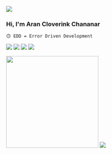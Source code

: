 <img src="https://github.com/cloverink/cloverink/assets/26240331/cf66e2c3-ccf2-47fb-b920-650b2c6aba48">

### Hi, I'm Aran Cloverink Chananar  
`🙃 EDD = Error Driven Development`

<a href="https://th.linkedin.com/in/cloverink"><img src="https://img.shields.io/badge/-cloverink-blue?style=flat&logo=Linkedin&logoColor=white"></a>
<a href="https://github.com/cloverink"><img src="https://img.shields.io/badge/-cloverink-24292e?style=flat&logo=Github&logoColor=white"></a>
<a href="https://gitlab.com/cloverink"><img src="https://img.shields.io/badge/-cloverink-fc6d26?style=flat&logo=Gitlab&logoColor=white"></a>
<a href="https://www.facebook.com/cloverink"><img src="https://img.shields.io/badge/-cloverink-3b5998?style=flat&logo=Facebook&logoColor=white"></a>

<img src="https://user-images.githubusercontent.com/26240331/163918543-041dcb66-979a-436c-8704-56f92bcc30e0.gif" width="250" />
<img src="https://github.com/cloverink/cloverink/assets/26240331/cf66e2c3-ccf2-47fb-b920-650b2c6aba48" />
